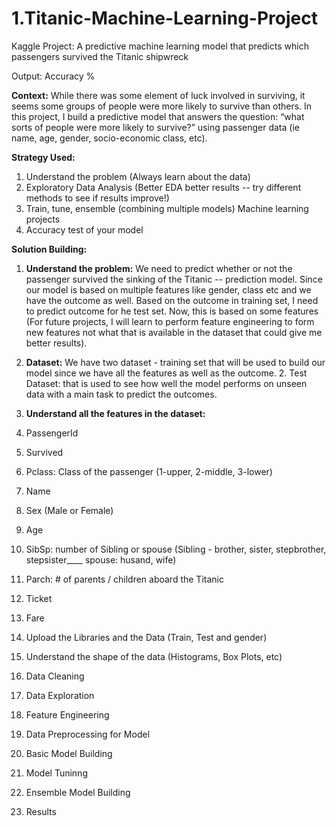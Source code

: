 # 1.Titanic-Machine-Learning-Project
Kaggle Project: A predictive machine learning model that predicts which passengers survived the Titanic shipwreck

Output: Accuracy %

**Context:**
While there was some element of luck involved in surviving, it seems some groups of people were more likely to survive than others.
In this project, I build a predictive model that answers the question: “what sorts of people were more likely to survive?” using passenger data (ie name, age, gender, socio-economic class, etc).

**Strategy Used:** 
1. Understand the problem (Always learn about the data)
2. Exploratory Data Analysis (Better EDA better results -- try different methods to see if results improve!) 
3. Train, tune, ensemble (combining multiple models) Machine learning projects
4. Accuracy test of your model

**Solution Building:** 
1. **Understand the problem:** We need to predict whether or not the passenger survived the sinking of the Titanic -- prediction model. Since our model is based on multiple features like gender, class etc and we have the outcome as well. Based on the outcome in training set, I need to predict outcome for he test set. Now, this is based on some features (For future projects, I will learn to perform feature engineering to form new features not what that is available in the dataset that could give me better results).

2. **Dataset:** We have two dataset - training set that will be used to build our model since we have all the features as well as the outcome. 2. Test Dataset: that is used to see how well the model performs on unseen data with a main task to predict the outcomes.
   
3. **Understand all the features in the dataset:** 
1. PassengerId
2. Survived
3. Pclass: Class of the passenger (1-upper, 2-middle, 3-lower)
4. Name
5. Sex (Male or Female)
6. Age
7. SibSp: number of Sibling or spouse (Sibling - brother, sister, stepbrother, stepsister____ spouse: husand, wife)
8. Parch: # of parents / children aboard the Titanic
9. Ticket
10. Fare

4. Upload the Libraries and the Data (Train, Test and gender)
4. Understand the shape of the data (Histograms, Box Plots, etc)
5. Data Cleaning
6. Data Exploration
7. Feature Engineering
8. Data Preprocessing for Model
9. Basic Model Building
10. Model Tuninng
11. Ensemble Model Building
12. Results
